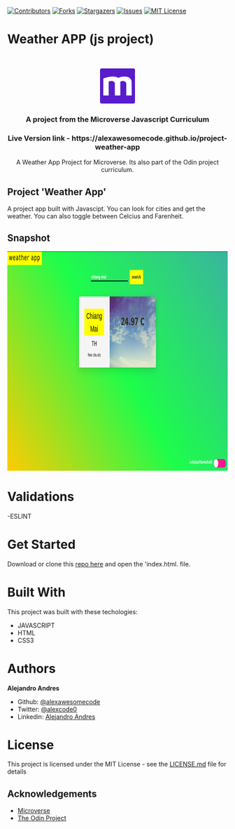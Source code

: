 
[![Contributors][contributors-shield]][contributors-url]
[![Forks][forks-shield]][forks-url]
[![Stargazers][stars-shield]][stars-url]
[![Issues][issues-shield]][issues-url]
[![MIT License][license-shield]][license-url]

# Weather APP (js project)
<br/>
<p align="center">
  <a href="https://www.microverse.org/">
    <img src="src/asset/microverse.png" alt="Logo" width="80" height="80">
  </a>

  <h3 align="center">
    A project from the Microverse Javascript Curriculum
  </h3>

  <h3 align="center">
	 Live Version link - https://alexawesomecode.github.io/project-weather-app
  </h3>

  <p align="center">
 A Weather App Project for Microverse. Its also part of the Odin project curriculum.</a>
    <br />

  </p>
</p>

## Project 'Weather App'

A project app built with Javascipt. You can look for cities and get the weather. You can also toggle between Celcius and Farenheit.


## Snapshot
<img src="src/asset/snapshot.jpg" alt="screenshot" width="800" height="500">


# Validations

-ESLINT

# Get Started

Download or clone this [repo here](https://github.com/alexawesomecode/project-weather-app) and open the 'index.html. file.

# Built With

This project was built with these techologies:

* JAVASCRIPT
* HTML
* CSS3

# Authors

**Alejandro Andres**

- Github: [@alexawesomecode](https://github.com/alexawesomecode)
- Twitter: [@alexcode0](https://twitter.com/alexcode0)
- Linkedin: [Alejandro Andres](https://www.linkedin.com/in/alejandro-andres-126592191/)

# License

This project is licensed under the MIT License - see the [LICENSE.md](LICENSE.md) file for details

<!-- ACKNOWLEDGEMENTS -->
## Acknowledgements
* [Microverse](https://www.microverse.org/)
* [The Odin Project](https://www.theodinproject.com/)

<!-- MARKDOWN LINKS & IMAGES -->
<!-- https://www.markdownguide.org/basic-syntax/#reference-style-links -->
[contributors-shield]: https://img.shields.io/github/contributors/alexawesomecode/project-weather-app.svg?style=flat-square
[contributors-url]: https://github.com/alexawesomecode/project-weather-app/graphs/contributors
[forks-shield]: https://img.shields.io/github/forks/alexawesomecode/project-weather-app
[forks-url]: https://github.com/alexawesomecode/project-weather-app/network/members
[stars-shield]: https://img.shields.io/github/stars/alexawesomecode/project-weather-app
[stars-url]: https://github.com/alexawesomecode/project-weather-app/stargazers
[issues-shield]: https://img.shields.io/github/issues/alexawesomecode/project-weather-app
[issues-url]: https://github.com/alexawesomecode/project-weather-app/issues
[license-shield]: https://img.shields.io/github/license/alexawesomecode/project-weather-app
[license-url]: https://github.com/alexawesomecode/project-weather-app/blob/master/LICENSE.txt
